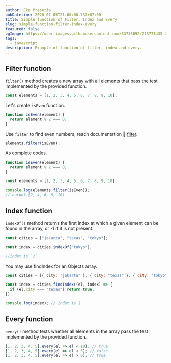 ```yaml
---
author: Eka Prasetia
pubDatetime: 2020-07-05T21:00:00.737+07:00
title: Simple function of Filter, Index and Every
slug: simple-function-filter-index-every
featured: false
ogImage: https://user-images.githubusercontent.com/53733092/215771435-25408246-2309-4f8b-a781-1f3d93bdf0ec.png
tags:
  - javascript
description: Example of function of filter, index and every.
---
```


## Filter function

`filter()` method creates a new array with all elements that pass the test implemented by the provided function.

```js
const elements = [1, 2, 3, 4, 5, 6, 7, 8, 9, 10];
```

Let's create `isEven` function.

```js
function isEven(element) {
  return element % 2 === 0;
}
```

Use `filter` to find even numbers, reach documentation 🚀 [filter](https://developer.mozilla.org/en-US/docs/Web/JavaScript/Reference/Global_Objects/Array/filter).

```js
elements.filter(isEven);
```

As complete codes.

```js
function isEven(element) {
  return element % 2 === 0;
}

const elements = [1, 2, 3, 4, 5, 6, 7, 8, 9, 10];

console.log(elements.filter(isEven));
// output [2, 4, 6, 8, 10]
```

## Index function

`indexOf()` method returns the first index at which a given element can be found in the array, or -1 if it is not present.

```js
const cities = ["jakarta", "texas", "tokyo"];

const index = cities.indexOf("tokyo");

//index is `2`
```

You may use findIndex for an Objects array.

```js
const cities = [{ city: "jakarta" }, { city: "texas" }, { city: "tokyo" }];

const index = cities.findIndex((el, index) => {
  if (el.city === "texas") return true;
});

console.log(index); // index is 1
```

## Every function

`every()` method tests whether all elements in the array pass the test implemented by the provided function.

```js
[1, 2, 3, 4, 5].every(el => el < 10); // true
[1, 2, 3, 4, 5].every(el => el < 5); // false
[1, 2, 3, 4, 5].every(el => el > 0); // true
```
